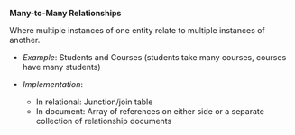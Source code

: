**Many-to-Many Relationships**

Where multiple instances of one entity relate to multiple instances of another.

* *Example*: Students and Courses (students take many courses, courses have many students)

* *Implementation*:
    * In relational: Junction/join table
    * In document: Array of references on either side or a separate collection of relationship documents